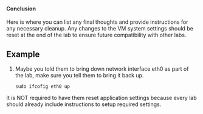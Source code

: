 #### Conclusion

Here is where you can list any final thoughts and provide instructions for any necessary cleanup. 
Any changes to the VM system settings should be reset at the end of the lab to ensure future compatibility with other labs.

## Example

1. Maybe you told them to bring down network interface eth0 as part of the lab, make sure you tell them to bring it back up.

    ```
    sudo ifcofig eth0 up
    ```
    
It is NOT required to have them reset application settings because every lab should already include instructions to setup required settings.